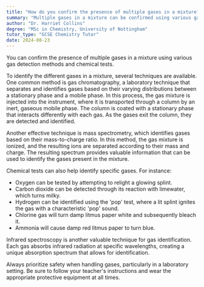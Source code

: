 ```yaml
---
title: "How do you confirm the presence of multiple gases in a mixture?"
summary: "Multiple gases in a mixture can be confirmed using various gas detection methods and chemical tests."
author: "Dr. Harriet Collins"
degree: "MSc in Chemistry, University of Nottingham"
tutor_type: "GCSE Chemistry Tutor"
date: 2024-08-23
---
```


You can confirm the presence of multiple gases in a mixture using various gas detection methods and chemical tests.

To identify the different gases in a mixture, several techniques are available. One common method is gas chromatography, a laboratory technique that separates and identifies gases based on their varying distributions between a stationary phase and a mobile phase. In this process, the gas mixture is injected into the instrument, where it is transported through a column by an inert, gaseous mobile phase. The column is coated with a stationary phase that interacts differently with each gas. As the gases exit the column, they are detected and identified.

Another effective technique is mass spectrometry, which identifies gases based on their mass-to-charge ratio. In this method, the gas mixture is ionized, and the resulting ions are separated according to their mass and charge. The resulting spectrum provides valuable information that can be used to identify the gases present in the mixture.

Chemical tests can also help identify specific gases. For instance:
- Oxygen can be tested by attempting to relight a glowing splint.
- Carbon dioxide can be detected through its reaction with limewater, which turns milky.
- Hydrogen can be identified using the 'pop' test, where a lit splint ignites the gas with a characteristic 'pop' sound.
- Chlorine gas will turn damp litmus paper white and subsequently bleach it.
- Ammonia will cause damp red litmus paper to turn blue.

Infrared spectroscopy is another valuable technique for gas identification. Each gas absorbs infrared radiation at specific wavelengths, creating a unique absorption spectrum that allows for identification.

Always prioritize safety when handling gases, particularly in a laboratory setting. Be sure to follow your teacher's instructions and wear the appropriate protective equipment at all times.
    